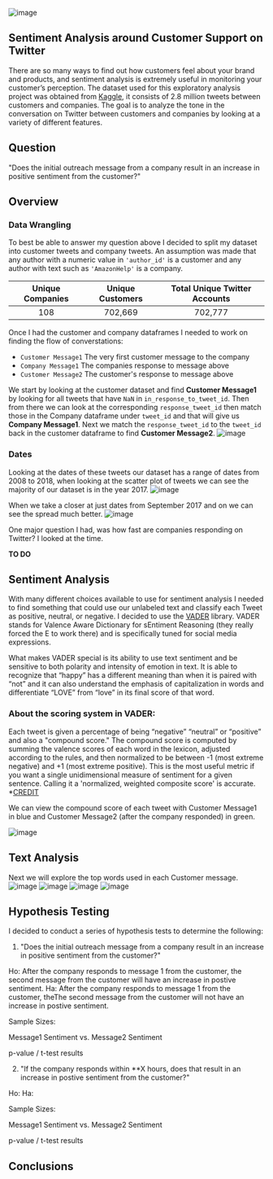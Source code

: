 ![image](images/title.jpeg)

## Sentiment Analysis around Customer Support on Twitter
There are so many ways to find out how customers feel about your brand and products, and sentiment analysis is extremely useful in monitoring your customer’s perception. The dataset used for this exploratory analysis project was obtained from [Kaggle](https://www.kaggle.com/thoughtvector/customer-support-on-twitter), it consists of 2.8 million tweets between customers and companies. The goal is to analyze the tone in the conversation on Twitter between customers and companies by looking at a variety of different features. 
 
## Question
"Does the initial outreach message from a company result in an increase in positive sentiment from the customer?"

## Overview
### Data Wrangling
To best be able to answer my question above I decided to split my dataset into customer tweets and company tweets. An assumption was made that any author with a numeric value in ``` 'author_id' ``` is a customer and any author with text such as ``` 'AmazonHelp' ``` is a company.
<p><p>

| Unique Companies | Unique Customers | Total Unique Twitter Accounts |
:--: | :--: | :--: 
| 108 | 702,669 | 702,777 | 
<p><p>

Once I had the customer and company dataframes I needed to work on finding the flow of converstations:
<p><p>

- ``` Customer Message1 ``` The very first customer message to the company
- ``` Company Message1 ``` The companies response to message above
- ``` Customer Message2 ``` The customer's response to message above

We start by looking at the customer dataset and find **Customer Message1** by looking for all tweets that have ``` NaN ``` in ```in_response_to_tweet_id```. Then from there we can look at the corresponding ```response_tweet_id``` then match those in the Company dataframe under ```tweet_id``` and that will give us **Company Message1**. Next we match the ```response_tweet_id``` to the ```tweet_id``` back in the customer dataframe to find **Customer Message2**.
![image](images/tweetflow.png)
### Dates
Looking at the dates of these tweets our dataset has a range of dates from 2008 to 2018, when looking at the scatter plot of tweets we can see the majority of our dataset is in the year 2017.
![image](images/byday1.png)

When we take a closer at just dates from September 2017 and on we can see the spread much better.
![image](images/byday2.png)

One major question I had, was how fast are companies responding on Twitter? I looked at the time.

**TO DO**

## Sentiment Analysis
With many different choices available to use for sentiment analysis I needed to find something that could use our unlabeled text and classify each Tweet as positive, neutral, or negative. I decided to use the [VADER]([[https://github.com/cjhutto/vaderSentiment](https://github.com/cjhutto/vaderSentiment)) library. VADER stands for Valence Aware Dictionary for sEntiment Reasoning (they really forced the E to work there) and is specifically tuned for social media expressions.

What makes VADER special is its ability to use text sentiment and be sensitive to both polarity and intensity of emotion in text. It is able to recognize that “happy” has a different meaning than when it is paired with “not” and it can also understand the emphasis of capitalization in words and differentiate “LOVE” from “love” in its final score of that word.

### About the scoring system in VADER:
Each tweet is given a percentage of being “negative” “neutral” or “positive” and also a "compound score." The compound score is computed by summing the valence scores of each word in the lexicon, adjusted according to the rules, and then normalized to be between -1 (most extreme negative) and +1 (most extreme positive). This is the most useful metric if you want a single unidimensional measure of sentiment for a given sentence. Calling it a 'normalized, weighted composite score' is accurate. *[CREDIT](https://github.com/cjhutto/vaderSentiment#about-the-scoring)

We can view the compound score of each tweet with Customer Message1 in blue and Customer Message2 (after the company responded) in green.

![image](images/compound-hist.png)

## Text Analysis
Next we will explore the top words used in each Customer message.
![image](images/topwords1.png)
![image](images/topwords2.png)
![image](images/bigram1.png)
![image](images/bigram2.png)

## Hypothesis Testing
I decided to conduct a series of hypothesis tests to determine the following:
1. "Does the initial outreach message from a company result in an increase in positive sentiment from the customer?"

Ho: After the company responds to message 1 from the customer, the second message from the customer will have an increase in postive sentiment.
Ha: After the company responds to message 1 from the customer, theThe second message from the customer will not have an increase in postive sentiment.

Sample Sizes:

Message1 Sentiment vs. Message2 Sentiment

p-value / t-test results

2. "If the company responds within **X hours, does that result in an increase in postive sentiment from the customer?"

Ho: 
Ha: 

Sample Sizes:

Message1 Sentiment vs. Message2 Sentiment

p-value / t-test results

## Conclusions